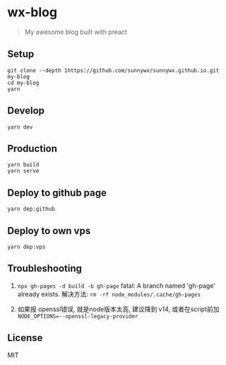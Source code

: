 # wx-blog

> My awesome blog built with preact


## Setup

```shell
git clone --depth 1https://github.com/sunnywx/sunnywx.github.io.git my-blog
cd my-blog
yarn
```

## Develop

```shell
yarn dev
```

## Production

```shell
yarn build
yarn serve
```

## Deploy to github page

```shell
yarn dep:github
```

## Deploy to own vps

```shell
yarn dep:vps
```

## Troubleshooting

1. `npx gh-pages -d build -b gh-page` fatal: A branch named 'gh-page' already exists.
    解决方法: `rm -rf node_modules/.cache/gh-pages`

2. 如果报 openssl错误, 就是node版本太高, 建议降到 v14, 或者在script前加 `NODE_OPTIONS=--openssl-legacy-provider`

## License

MIT
